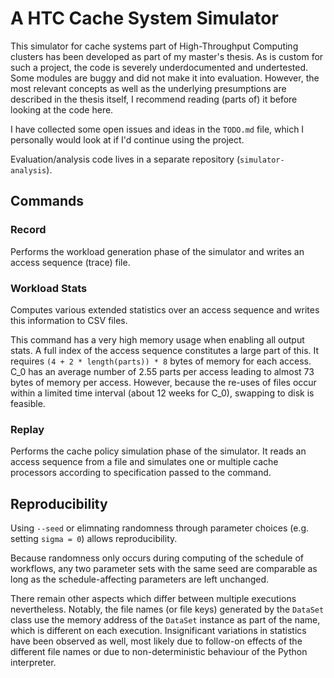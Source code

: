 # A HTC Cache System Simulator

This simulator for cache systems part of High-Throughput Computing clusters
has been developed as part of my master's thesis. As is custom for such a
project, the code is severely underdocumented and undertested. Some modules
are buggy and did not make it into evaluation. However, the most relevant
concepts as well as the underlying presumptions are described in the thesis
itself, I recommend reading (parts of) it before looking at the code here.

I have collected some open issues and ideas in the `TODO.md` file, which I
personally would look at if I'd continue using the project.

Evaluation/analysis code lives in a separate repository
(`simulator-analysis`).

## Commands

### Record

Performs the workload generation phase of the simulator and writes an access
sequence (trace) file.

### Workload Stats

Computes various extended statistics over an access sequence and writes this
information to CSV files.

This command has a very high memory usage when enabling all output stats. A
full index of the access sequence constitutes a large part of this. It
requires `(4 + 2 * length(parts)) * 8` bytes of memory for each access. C_0
has an average number of 2.55 parts per access leading to almost 73 bytes of
memory per access. However, because the re-uses of files occur within a
limited time interval (about 12 weeks for C_0), swapping to disk is feasible.

### Replay

Performs the cache policy simulation phase of the simulator. It reads an
access sequence from a file and simulates one or multiple cache processors
according to specification passed to the command.

## Reproducibility

Using `--seed` or elimnating randomness through parameter choices (e.g.
setting `sigma = 0`) allows reproducibility.

Because randomness only occurs during computing of the schedule of workflows,
any two parameter sets with the same seed are comparable as long as the
schedule-affecting parameters are left unchanged.

There remain other aspects which differ between multiple executions
nevertheless. Notably, the file names (or file keys) generated by the
`DataSet` class use the memory address of the `DataSet` instance as part of
the name, which is different on each execution. Insignificant variations in
statistics have been observed as well, most likely due to follow-on effects of
the different file names or due to non-deterministic behaviour of the Python
interpreter.
